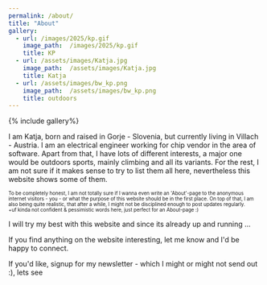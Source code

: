```yaml
---
permalink: /about/
title: "About"
gallery:
  - url: /images/2025/kp.gif
    image_path:  /images/2025/kp.gif
    title: KP
  - url: /assets/images/Katja.jpg
    image_path:  /assets/images/Katja.jpg
    title: Katja
  - url: /assets/images/bw_kp.png
    image_path:  /assets/images/bw_kp.png
    title: outdoors
---
```


{% include gallery%}

I am Katja, born and raised in Gorje - Slovenia, but currently living in Villach - Austria.
I am an electrical engineer working for chip vendor in the area of software.
Apart from that, I have lots of different interests, a major one would be outdoors sports, 
mainly climbing and all its variants. 
For the rest, I am not sure if it makes sense to try to list them all here, nevertheless this website shows some of them.

<sup><sub>
To be completely honest, I am not totally sure if I wanna even write an 'About'-page to the anonymous internet visitors - you -
or what the purpose of this website should be in the first place.
On top of that, I am also being quite realistic, that after a while, I might not be disciplined enough to post updates regularly.   
+uf kinda not confident & pessimistic words here, just perfect for an About-page :) 
</sub></sup>

I will try my best with this website and since its already up and running ...

If you find anything on the website interesting, let me know and I'd be happy to connect.

If you'd like, signup for my newsletter  - which I might or might not send out :), lets see 